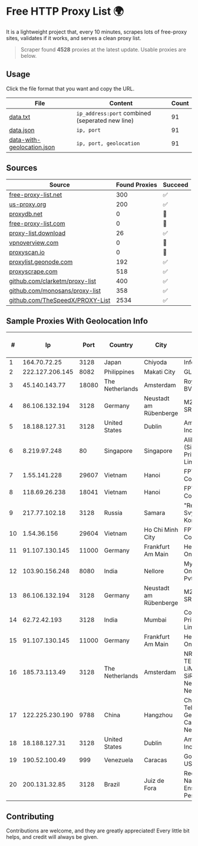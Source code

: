 
# Free HTTP Proxy List 🌍

It is a lightweight project that, every 10 minutes, scrapes lots of free-proxy sites, validates if it works, and serves a clean proxy list.


> Scraper found **4528** proxies at the latest update. Usable proxies are below.

## Usage

Click the file format that you want and copy the URL.


|File|Content|Count|
|----|-------|-----|
|[data.txt](https://raw.githubusercontent.com/themiralay/Proxy-List-World/master/data.txt)|`ip_address:port` combined (seperated new line)|91|
|[data.json](https://raw.githubusercontent.com/themiralay/Proxy-List-World/master/data.json)|`ip, port`|91|
|[data-with-geolocation.json](https://raw.githubusercontent.com/themiralay/Proxy-List-World/master/data-with-geolocation.json)|`ip, port, geolocation`|91|

## Sources

|Source|Found Proxies|Succeed|
|------|-------------|-------|
|[free-proxy-list.net](https://free-proxy-list.net)|300|✅|
|[us-proxy.org](https://www.us-proxy.org)|200|✅|
|[proxydb.net](http://proxydb.net)|0|🚫|
|[free-proxy-list.com](https://free-proxy-list.com/?page=&port=&type%5B%5D=http&type%5B%5D=https&up_time=0&search=Search)|0|🚫|
|[proxy-list.download](https://www.proxy-list.download/HTTP)|26|✅|
|[vpnoverview.com](https://vpnoverview.com/privacy/anonymous-browsing/free-proxy-servers)|0|🚫|
|[proxyscan.io](https://www.proxyscan.io)|0|🚫|
|[proxylist.geonode.com](https://proxylist.geonode.com/api/proxy-list?limit=300&page=1&sort_by=lastChecked&sort_type=desc&protocols=http,https)|192|✅|
|[proxyscrape.com](https://api.proxyscrape.com/v2/?request=displayproxies&protocol=http&timeout=10000&country=all&ssl=all&anonymity=all)|518|✅|
|[github.com/clarketm/proxy-list](https://raw.githubusercontent.com/clarketm/proxy-list/master/proxy-list-raw.txt)|400|✅|
|[github.com/monosans/proxy-list](https://raw.githubusercontent.com/monosans/proxy-list/main/proxies/http.txt)|358|✅|
|[github.com/TheSpeedX/PROXY-List](https://raw.githubusercontent.com/TheSpeedX/PROXY-List/master/http.txt)|2534|✅|


## Sample Proxies With Geolocation Info

|#|Ip|Port|Country|City|Internet Service Provider|
|-|--|----|-------|----|-------------------------|
|1|164.70.72.25|3128|Japan|Chiyoda|InfoSphere|
|2|222.127.206.145|8082|Philippines|Makati City|GLBB|
|3|45.140.143.77|18080|The Netherlands|Amsterdam|RoyaleHosting BV|
|4|86.106.132.194|3128|Germany|Neustadt am Rübenberge|M247 Europe SRL|
|5|18.188.127.31|3128|United States|Dublin|Amazon.com, Inc.|
|6|8.219.97.248|80|Singapore|Singapore|Alibaba Cloud (Singapore) Private Limited|
|7|1.55.141.228|29607|Vietnam|Hanoi|FPT Telecom Company|
|8|118.69.26.238|18041|Vietnam|Hanoi|FPT Telecom Company|
|9|217.77.102.18|3128|Russia|Samara|"Region Svyaz Konsalt" LLC|
|10|1.54.36.156|29604|Vietnam|Ho Chi Minh City|FPT Telecom Company|
|11|91.107.130.145|11000|Germany|Frankfurt Am Main|Hetzner Online AG|
|12|103.90.156.248|8080|India|Nellore|Myguru Online India Pvt Ltd|
|13|86.106.132.194|3128|Germany|Neustadt am Rübenberge|M247 Europe SRL|
|14|62.72.42.193|3128|India|Mumbai|Contabo Asia Private Limited|
|15|91.107.130.145|11000|Germany|Frankfurt Am Main|Hetzner Online AG|
|16|185.73.113.49|3128|The Netherlands|Amsterdam|NRP TEKNOLOJi LiMiTED SiRKETi - Netherlands Network|
|17|122.225.230.190|9788|China|Hangzhou|China Telecom Next Generation Carrier Network|
|18|18.188.127.31|3128|United States|Dublin|Amazon.com, Inc.|
|19|190.52.100.49|999|Venezuela|Caracas|Gold Data USA Inc|
|20|200.131.32.85|3128|Brazil|Juiz de Fora|Rede Nacional de Ensino e Pesquisa|



## Contributing

Contributions are welcome, and they are greatly appreciated! Every
little bit helps, and credit will always be given.

